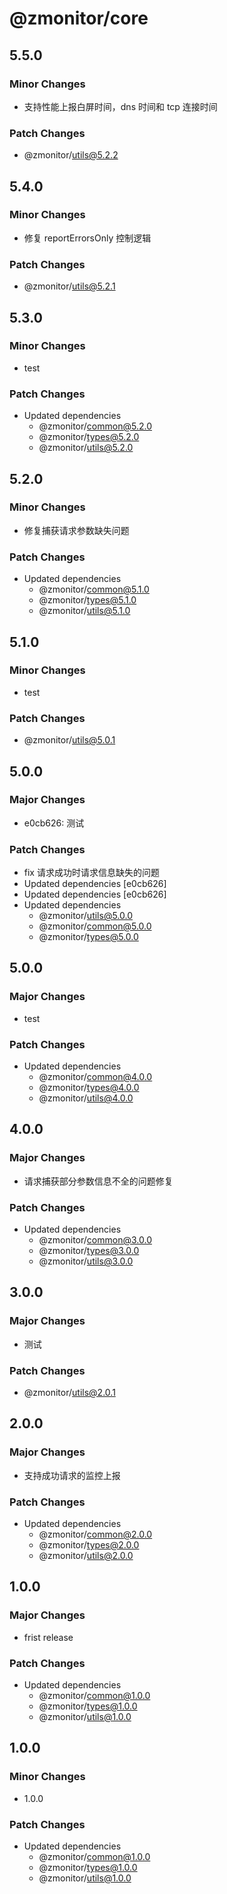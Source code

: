 # @zmonitor/core

## 5.5.0

### Minor Changes

- 支持性能上报白屏时间，dns 时间和 tcp 连接时间

### Patch Changes

- @zmonitor/utils@5.2.2

## 5.4.0

### Minor Changes

- 修复 reportErrorsOnly 控制逻辑

### Patch Changes

- @zmonitor/utils@5.2.1

## 5.3.0

### Minor Changes

- test

### Patch Changes

- Updated dependencies
  - @zmonitor/common@5.2.0
  - @zmonitor/types@5.2.0
  - @zmonitor/utils@5.2.0

## 5.2.0

### Minor Changes

- 修复捕获请求参数缺失问题

### Patch Changes

- Updated dependencies
  - @zmonitor/common@5.1.0
  - @zmonitor/types@5.1.0
  - @zmonitor/utils@5.1.0

## 5.1.0

### Minor Changes

- test

### Patch Changes

- @zmonitor/utils@5.0.1

## 5.0.0

### Major Changes

- e0cb626: 测试

### Patch Changes

- fix 请求成功时请求信息缺失的问题
- Updated dependencies [e0cb626]
- Updated dependencies [e0cb626]
- Updated dependencies
  - @zmonitor/utils@5.0.0
  - @zmonitor/common@5.0.0
  - @zmonitor/types@5.0.0

## 5.0.0

### Major Changes

- test

### Patch Changes

- Updated dependencies
  - @zmonitor/common@4.0.0
  - @zmonitor/types@4.0.0
  - @zmonitor/utils@4.0.0

## 4.0.0

### Major Changes

- 请求捕获部分参数信息不全的问题修复

### Patch Changes

- Updated dependencies
  - @zmonitor/common@3.0.0
  - @zmonitor/types@3.0.0
  - @zmonitor/utils@3.0.0

## 3.0.0

### Major Changes

- 测试

### Patch Changes

- @zmonitor/utils@2.0.1

## 2.0.0

### Major Changes

- 支持成功请求的监控上报

### Patch Changes

- Updated dependencies
  - @zmonitor/common@2.0.0
  - @zmonitor/types@2.0.0
  - @zmonitor/utils@2.0.0

## 1.0.0

### Major Changes

- frist release

### Patch Changes

- Updated dependencies
  - @zmonitor/common@1.0.0
  - @zmonitor/types@1.0.0
  - @zmonitor/utils@1.0.0

## 1.0.0

### Minor Changes

- 1.0.0

### Patch Changes

- Updated dependencies
  - @zmonitor/common@1.0.0
  - @zmonitor/types@1.0.0
  - @zmonitor/utils@1.0.0
